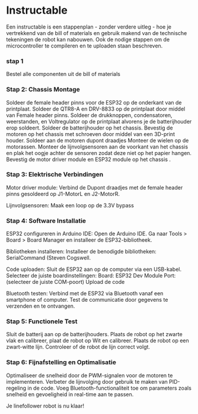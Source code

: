 # Instructable

Een instructable is een stappenplan - zonder verdere uitleg - hoe je vertrekkend van de bill of materials en gebruik makend van de technische tekeningen de robot kan nabouwen. Ook de nodige stappen om de microcontroller te compileren en te uploaden staan beschreven.  

### stap 1
Bestel alle componenten uit de bill of materials  

### Stap 2: Chassis Montage
Soldeer de female header pinns voor de ESP32 op de onderkant van de printplaat.
Soldeer de QTR8-A en DRV-8833 op de printplaat door middel van Female header pinns.
Soldeer de drukknoppen, condensatoren, weerstanden, en Voltregulator op de printplaat alvorens je de batterijhouder erop soldeert.
Soldeer de batterijhouder op het chassis.
Bevestig de motoren op het chassis met schroeven door middel van een 3D-print houder.
Soldeer aan de motoren dupont draadjes
Monteer de wielen op de motorassen.
Monteer de lijnvolgsensoren aan de voorkant van het chassis en plak het oogje achter de sensoren zodat deze niet op het papier hangen.
Bevestig de motor driver module en ESP32 module op het chassis .

### Stap 3: Elektrische Verbindingen
Motor driver module:
Verbind de Dupont draadjes met de female header pinns gesoldeerd op J1-MotorL en J2-MotorR.

Lijnvolgsensoren:
Maak een loop op de 3.3V bypass 

### Stap 4: Software Installatie
ESP32 configureren in Arduino IDE:
Open de Arduino IDE.
Ga naar Tools > Board > Board Manager en installeer de ESP32-bibliotheek.

Bibliotheken installeren:
Installeer de benodigde bibliotheken:
SerialCommand (Steven Cogswell.

Code uploaden:
Sluit de ESP32 aan op de computer via een USB-kabel.
Selecteer de juiste boardinstellingen:
Board: ESP32 Dev Module
Port: (selecteer de juiste COM-poort)
Upload de code

Bluetooth testen:
Verbind met de ESP32 via Bluetooth vanaf een smartphone of computer.
Test de communicatie door gegevens te verzenden en te ontvangen.

### Stap 5: Functionele Test
Sluit de batterij aan op de batterijhouders.
Plaats de robot op het zwarte vlak en calibreer, plaat de robot op Wit en calibreer.
Plaats de robot op een zwart-witte lijn.
Controleer of de robot de lijn correct volgt.

### Stap 6: Fijnafstelling en Optimalisatie
Optimaliseer de snelheid door de PWM-signalen voor de motoren te implementeren.
Verbeter de lijnvolging door gebruik te maken van PID-regeling in de code.
Voeg Bluetooth-functionaliteit toe om parameters zoals snelheid en gevoeligheid in real-time aan te passen.


Je linefollower robot is nu klaar!

